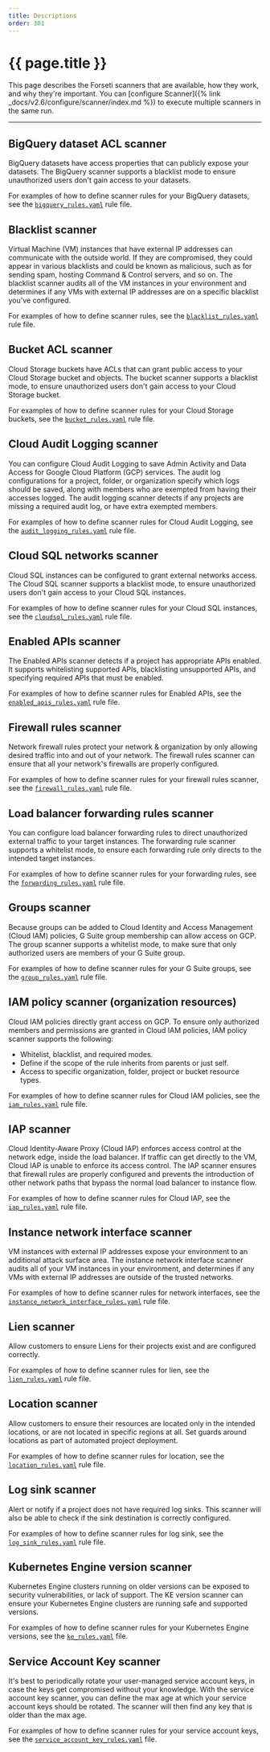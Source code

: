 ```yaml
---
title: Descriptions
order: 301
---
```


# {{ page.title }}

This page describes the Forseti scanners that are available, how they work, and
why they're important. You can
[configure Scanner]({% link _docs/v2.6/configure/scanner/index.md %}) to execute
multiple scanners in the same run.

---

## BigQuery dataset ACL scanner

BigQuery datasets have access properties that can publicly expose your datasets.
The BigQuery scanner supports a blacklist mode to ensure unauthorized users
don't gain access to your datasets.

For examples of how to define scanner rules for your BigQuery datasets, see the
[`bigquery_rules.yaml`](https://github.com/GoogleCloudPlatform/forseti-security/blob/stable/rules/bigquery_rules.yaml)
rule file.

## Blacklist scanner

Virtual Machine (VM) instances that have external IP addresses can communicate
with the outside world. If they are compromised, they could appear in various
blacklists and could be known as malicious, such as for sending spam,
hosting Command & Control servers, and so on. The blacklist scanner audits
all of the VM instances in your environment and determines if any VMs
with external IP addresses are on a specific blacklist you've configured.

For examples of how to define scanner rules, see the
[`blacklist_rules.yaml`](https://github.com/GoogleCloudPlatform/forseti-security/blob/stable/rules/blacklist_rules.yaml) rule file.

## Bucket ACL scanner

Cloud Storage buckets have ACLs that can grant public access to your
Cloud Storage bucket and objects. The bucket scanner supports a blacklist mode,
to ensure unauthorized users don't gain access to your Cloud Storage bucket.

For examples of how to define scanner rules for your Cloud Storage buckets, see the
[`bucket_rules.yaml`](https://github.com/GoogleCloudPlatform/forseti-security/blob/stable/rules/bucket_rules.yaml) rule file.

## Cloud Audit Logging scanner

You can configure Cloud Audit Logging to save Admin Activity and Data Access for
Google Cloud Platform (GCP) services. The audit log configurations for a project,
folder, or organization specify which logs should be saved, along with members who
are exempted from having their accesses logged. The audit logging scanner detects
if any projects are missing a required audit log, or have extra exempted members.

For examples of how to define scanner rules for Cloud Audit Logging, see the
[`audit_logging_rules.yaml`](https://github.com/GoogleCloudPlatform/forseti-security/blob/stable/rules/audit_logging_rules.yaml)
rule file.

## Cloud SQL networks scanner

Cloud SQL instances can be configured to grant external networks access. The
Cloud SQL scanner supports a blacklist mode, to ensure unauthorized users don't
gain access to your Cloud SQL instances.

For examples of how to define scanner rules for your Cloud SQL instances, see
the
[`cloudsql_rules.yaml`](https://github.com/GoogleCloudPlatform/forseti-security/blob/stable/rules/cloudsql_rules.yaml)
rule file.

## Enabled APIs scanner

The Enabled APIs scanner detects if a project has appropriate APIs enabled. It
supports whitelisting supported APIs, blacklisting unsupported APIs, and
specifying required APIs that must be enabled.

For examples of how to define scanner rules for Enabled APIs, see the
[`enabled_apis_rules.yaml`](https://github.com/GoogleCloudPlatform/forseti-security/blob/stable/rules/enabled_apis_rules.yaml)
rule file.

## Firewall rules scanner

Network firewall rules protect your network & organization by only allowing
desired traffic into and out of your network. The firewall rules scanner can
ensure that all your network's firewalls are properly configured.

For examples of how to define scanner rules for your firewall rules scanner, see the
[`firewall_rules.yaml`](https://github.com/GoogleCloudPlatform/forseti-security/blob/stable/rules/firewall_rules.yaml)
rule file.

## Load balancer forwarding rules scanner

You can configure load balancer forwarding rules to direct unauthorized external
traffic to your target instances. The forwarding rule scanner supports a
whitelist mode, to ensure each forwarding rule only directs to the intended
target instances.

For examples of how to define scanner rules for your forwarding rules, see the
[`forwarding_rules.yaml`](https://github.com/GoogleCloudPlatform/forseti-security/blob/stable/rules/forwarding_rules.yaml)
rule file.

## Groups scanner

Because groups can be added to Cloud Identity and Access Management (Cloud IAM)
policies, G Suite group membership can allow access on GCP. The group scanner
supports a whitelist mode, to make sure that only authorized users are members
of your G Suite group.

For examples of how to define scanner rules for your G Suite groups, see the
[`group_rules.yaml`](https://github.com/GoogleCloudPlatform/forseti-security/blob/stable/rules/group_rules.yaml)
rule file.

## IAM policy scanner (organization resources)

Cloud IAM policies directly grant access on GCP. To ensure only authorized
members and permissions are granted in Cloud IAM policies, IAM policy scanner
supports the following:

* Whitelist, blacklist, and required modes.
* Define if the scope of the rule inherits from parents or just self.
* Access to specific organization, folder, project or bucket resource types.

For examples of how to define scanner rules for Cloud IAM policies, see the
[`iam_rules.yaml`](https://github.com/GoogleCloudPlatform/forseti-security/blob/stable/rules/iam_rules.yaml)
rule file.

## IAP scanner

Cloud Identity-Aware Proxy (Cloud IAP) enforces access control at the network
edge, inside the load balancer. If traffic can get directly to the VM, Cloud IAP
is unable to enforce its access control. The IAP scanner ensures that firewall
rules are properly configured and prevents the introduction of other network
paths that bypass the normal load balancer to instance flow.

For examples of how to define scanner rules for Cloud IAP, see the
[`iap_rules.yaml`](https://github.com/GoogleCloudPlatform/forseti-security/blob/stable/rules/iap_rules.yaml)
rule file.

## Instance network interface scanner

VM instances with external IP addresses expose your environment to an
additional attack surface area. The instance network interface scanner audits
all of your VM instances in your environment, and determines if any VMs with
external IP addresses are outside of the trusted networks.

For examples of how to define scanner rules for network interfaces, see the
[`instance_network_interface_rules.yaml`](https://github.com/GoogleCloudPlatform/forseti-security/blob/stable/rules/instance_network_interface_rules.yaml)
rule file.

## Lien scanner
Allow customers to ensure Liens for their projects exist and are configured correctly.

For examples of how to define scanner rules for lien, see the
[`lien_rules.yaml`](https://github.com/GoogleCloudPlatform/forseti-security/blob/dev/rules/lien_rules.yaml)
rule file.

## Location scanner
Allow customers to ensure their resources are located only in the intended 
locations, or are not located in specific regions at all. Set guards around 
locations as part of automated project deployment.

For examples of how to define scanner rules for location, see the
[`location_rules.yaml`](https://github.com/GoogleCloudPlatform/forseti-security/blob/dev/rules/location_rules.yaml)
rule file.

## Log sink scanner
Alert or notify if a project does not have required log sinks. This scanner will also 
be able to check if the sink destination is correctly configured.

For examples of how to define scanner rules for log sink, see the
[`log_sink_rules.yaml`](https://github.com/GoogleCloudPlatform/forseti-security/blob/dev/rules/log_sink_rules.yaml)
rule file.

## Kubernetes Engine version scanner

Kubernetes Engine clusters running on older versions can be exposed to security
vulnerabilities, or lack of support. The KE version scanner can ensure your
Kubernetes Engine clusters are running safe and supported versions.

For examples of how to define scanner rules for your Kubernetes Engine versions, see the
[`ke_rules.yaml`](https://github.com/GoogleCloudPlatform/forseti-security/blob/stable/rules/ke_rules.yaml)
file.

## Service Account Key scanner

It's best to periodically rotate your user-managed service account
keys, in case the keys get compromised without your knowledge. With the
service account key scanner, you can define the max age at which your service
account keys should be rotated. The scanner will then find any key that is older
than the max age.

For examples of how to define scanner rules for your service account keys, see the
[`service_account_key_rules.yaml`](https://github.com/GoogleCloudPlatform/forseti-security/blob/stable/rules/service_account_key_rules.yaml)
file.
